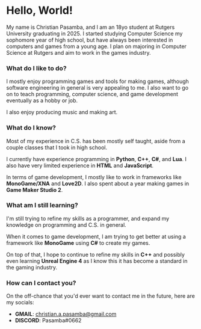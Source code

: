 # Hello, World!
My name is Christian Pasamba, and I am an 18yo student at Rutgers University graduating in 2025.
I started studying Computer Science my sophomore year of high school, but have always been interested in computers and games from a young age. 
I plan on majoring in Computer Science at Rutgers and aim to work in the games industry. 

### What do I like to do?
I mostly enjoy programming games and tools for making games, although software engineering in general is very appealing to me. I also want to go on to teach programming, 
computer science, and game development eventually as a hobby or job.

I also enjoy producing music and making art.

### What do I know?
Most of my experience in C.S. has been mostly self taught, aside from a couple classes that I took in high school. 

I currently have experience programming in **Python**, **C++**, **C#**, and **Lua**. I also have very limited experience in **HTML** and **JavaScript**.

In terms of game development, I mostly like to work in frameworks like **MonoGame/XNA** and **Love2D**. I also spent about a year making games in **Game Maker Studio 2**. 

### What am I still learning? 
I'm still trying to refine my skills as a programmer, and expand my knowledge on programming and C.S. in general.

When it comes to game development, I am trying to get better at using a framework like **MonoGame** using **C#** to create my games.

On top of that, I hope to continue to refine my skills in **C++** and possibly even learning **Unreal Engine 4** as I know this it has become a standard in the gaming industry. 

### How can I contact you?
On the off-chance that you'd ever want to contact me in the future, here are my socials:
* **GMAIL**: christian.a.pasamba@gmail.com
* **DISCORD**: Pasamba#0662
<!---
chrispas24/chrispas24 is a ✨ special ✨ repository because its `README.md` (this file) appears on your GitHub profile.
You can click the Preview link to take a look at your changes.
--->
